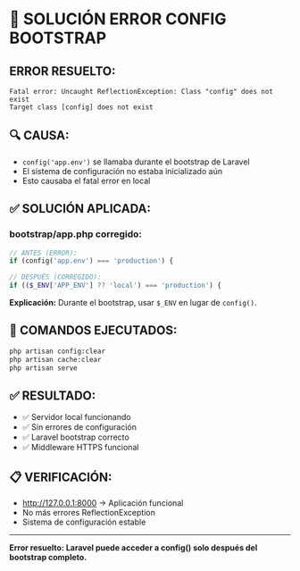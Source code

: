 # 🚨 SOLUCIÓN ERROR CONFIG BOOTSTRAP

## **ERROR RESUELTO:**
```
Fatal error: Uncaught ReflectionException: Class "config" does not exist
Target class [config] does not exist
```

## **🔍 CAUSA:**
- `config('app.env')` se llamaba durante el bootstrap de Laravel
- El sistema de configuración no estaba inicializado aún
- Esto causaba el fatal error en local

## **✅ SOLUCIÓN APLICADA:**

### **bootstrap/app.php corregido:**
```php
// ANTES (ERROR):
if (config('app.env') === 'production') {

// DESPUÉS (CORREGIDO):
if (($_ENV['APP_ENV'] ?? 'local') === 'production') {
```

**Explicación:** Durante el bootstrap, usar `$_ENV` en lugar de `config()`.

## **🔧 COMANDOS EJECUTADOS:**
```bash
php artisan config:clear
php artisan cache:clear
php artisan serve
```

## **✅ RESULTADO:**
- ✅ Servidor local funcionando
- ✅ Sin errores de configuración
- ✅ Laravel bootstrap correcto
- ✅ Middleware HTTPS funcional

## **📋 VERIFICACIÓN:**
- http://127.0.0.1:8000 → Aplicación funcional
- No más errores ReflectionException
- Sistema de configuración estable

---
**Error resuelto: Laravel puede acceder a config() solo después del bootstrap completo.**
